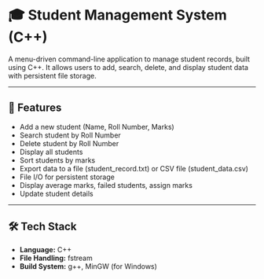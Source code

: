 # 🎓 Student Management System (C++)

A menu-driven command-line application to manage student records, built using C++. It allows users to add, search, delete, and display student data with persistent file storage.

---

## 📌 Features

- Add a new student (Name, Roll Number, Marks)
- Search student by Roll Number
- Delete student by Roll Number
- Display all students
- Sort students by marks
- Export data to a file (student_record.txt) or CSV file (student_data.csv)
- File I/O for persistent storage
- Display average marks, failed students, assign marks
- Update student details

---

## 🛠️ Tech Stack

- **Language:** C++
- **File Handling:** fstream
- **Build System:** g++, MinGW (for Windows)

